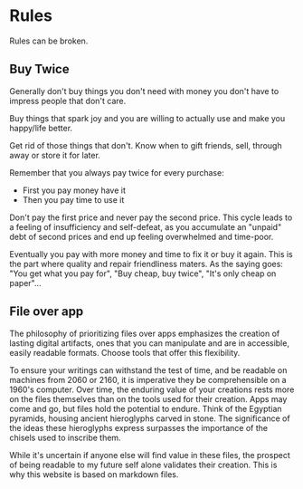# Rules

Rules can be broken.

## Buy Twice

Generally don't buy things you don't need with money you don't have to impress people that don't care.

Buy things that spark joy and you are willing to actually use and make you happy/life better.

Get rid of those things that don't. Know when to gift friends, sell, through away or store it for later.

Remember that you always pay twice for every purchase:

- First you pay money have it
- Then you pay time to use it

Don't pay the first price and never pay the second price. This cycle leads to a feeling of insufficiency and self-defeat, as you accumulate an "unpaid" debt of second prices and end up feeling overwhelmed and time-poor.

Eventually you pay with more money and time to fix it or buy it again. This is the part where quality and repair friendliness maters. As the saying goes: "You get what you pay for", "Buy cheap, buy twice", "It's only cheap on paper"...

## File over app

The philosophy of prioritizing files over apps emphasizes the creation of lasting digital artifacts, ones that you can manipulate and are in accessible, easily readable formats. Choose tools that offer this flexibility.

To ensure your writings can withstand the test of time, and be readable on machines from 2060 or 2160, it is imperative they be comprehensible on a 1960's computer. Over time, the enduring value of your creations rests more on the files themselves than on the tools used for their creation. Apps may come and go, but files hold the potential to endure. Think of the Egyptian pyramids, housing ancient hieroglyphs carved in stone. The significance of the ideas these hieroglyphs express surpasses the importance of the chisels used to inscribe them.

While it's uncertain if anyone else will find value in these files, the prospect of being readable to my future self alone validates their creation. This is why this website is based on markdown files.
